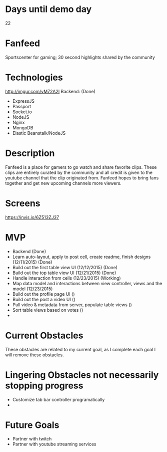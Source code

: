 # Days until demo day
22

# Fanfeed
Sportscenter for gaming; 30 second highlights shared by the community

# Technologies
http://imgur.com/vM72A2I
Backend: (Done)
- ExpressJS
- Passport
- Socket.io
- NodeJS
- Nginx
- MongoDB
- Elastic Beanstalk/NodeJS

# Description
Fanfeed is a place for gamers to go watch and share favorite clips. These clips are entirely curated by the community and all credit is given to the youtube channel that the clip originated from. Fanfeed hopes to bring fans together and get new upcoming channels more viewers.


# Screens
https://invis.io/6Z513ZJ37


# MVP
- Backend (Done)
- Learn auto-layout, apply to post cell, create readme, finish designs (12/11/2015) (Done)
- Build out the first table view UI (12/12/2015) (Done) 
- Build out the top table view UI (12/21/2015) (Done)
- Handle interaction from cells (12/23/2015) (Working)
- Map data model and interactions between view controller, views and the model (12/23/2015)
- Build out the profile page UI ()
- Build out the post a video UI ()
- Pull video & metadata from server, populate table views ()
- Sort table views based on votes ()
- 

# Current Obstacles  
These obstacles are related to my current goal, as I complete each goal I will remove these obstacles.  


# Lingering Obstacles not necessarily stopping progress  
- Customize tab bar controller programatically  
-   


# Future Goals
- Partner with twitch
- Partner with youtube streaming services

